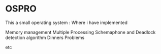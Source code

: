 OSPRO
=====
This a small operating system : Where i have implemented

Memory management
Multiple Processing
Schemaphone and Deadlock detection algorithm
Dinners Problems

etc
